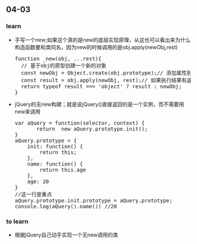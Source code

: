 ## 04-03















### learn

<ul>
    <li>手写一个new;如果这个真的是new的底层实现原理，从这也可以看出来为什么构造函数要和类同名，因为new的时候调用的是obj.apply(newObj,rest)
        <pre>function _new(obj, ...rest){
  // 基于obj的原型创建一个新的对象
  const newObj = Object.create(obj.prototype);// 添加属性到新创建的newObj上, 并获取obj函数执行的结果.
  const result = obj.apply(newObj, rest);// 如果执行结果有返回值并且是一个对象, 返回执行的结果, 否则, 返回新创建的对象
  return typeof result === 'object' ? result : newObj;
}</pre>
    </li>
    <li>jQuery的无new构建；就是说jQuery()直接返回的是一个实例，而不需要用new来调用
        <pre>var aQuery = function(selector, context) {
       return  new aQuery.prototype.init();
}
aQuery.prototype = {
    init: function() {
        return this;
    },
    name: function() {
        return this.age
    },
    age: 20
}
//这一行是重点
aQuery.prototype.init.prototype = aQuery.prototype;
console.log(aQuery().name()) //20</pre>
    </li>
</ul>











### to learn

<ul>
    <li>根据jQuery自己动手实现一个无new调用的类</li>
</ul>

